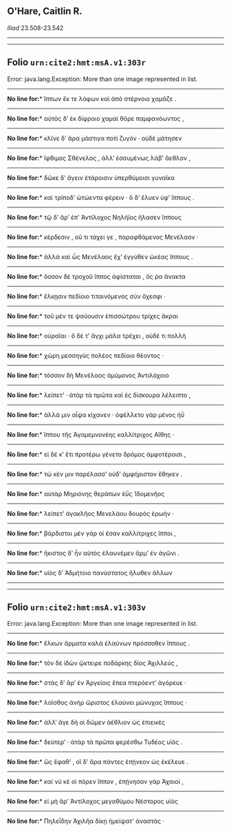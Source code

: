 ## O'Hare, Caitlin R.

*Iliad* 23.508-23.542

---

---

## **Folio `urn:cite2:hmt:msA.v1:303r`**



Error: java.lang.Exception: More than one image represented in list.

--- 

 **No line for:*** ἵππων ἔκ τε λόφων καὶ ἀπὸ στέρνοιο χαμᾶζε .

--- 

 **No line for:*** αὐτὸς δʼ ἐκ δίφροιο χαμαὶ θόρε παμφανόωντος ,

--- 

 **No line for:*** κλῖνε δʼ ἄρα μάστιγα ποτὶ ζυγόν · οὐδὲ μάτησεν

--- 

 **No line for:*** ἴφθιμος Σθένελος , ἀλλʼ ἐσσυμένως λάβʼ ἄεθλον ,

--- 

 **No line for:*** δῶκε δʼ ἄγειν ἑτάροισιν ὑπερθύμοισι γυναῖκα

--- 

 **No line for:*** καὶ τρίποδʼ ὠτώεντα φέρειν · ὃ δʼ ἔλυεν ὑφʼ ἵππους .

--- 

 **No line for:*** τῷ δʼ ἄρʼ ἐπʼ Ἀντίλοχος Νηλήϊος ἤλασεν ἵππους

--- 

 **No line for:*** κέρδεσιν , οὔ τι τάχει γε , παραφθάμενος Μενέλαον ·

--- 

 **No line for:*** ἀλλὰ καὶ ὧς Μενέλαος ἔχʼ ἐγγύθεν ὠκέας ἵππους .

--- 

 **No line for:*** ὅσσον δὲ τροχοῦ ἵππος ἀφίσταται , ὅς ῥα ἄνακτα

--- 

 **No line for:*** ἕλκῃσιν πεδίοιο τιταινόμενος σὺν ὄχεσφι ·

--- 

 **No line for:*** τοῦ μέν τε ψαύουσιν ἐπισσώτρου τρίχες ἄκραι

--- 

 **No line for:*** οὐραῖαι · ὃ δέ τʼ ἄγχι μάλα τρέχει , οὐδέ τι πολλὴ

--- 

 **No line for:*** χώρη μεσσηγὺς πολέος πεδίοιο θέοντος ·

--- 

 **No line for:*** τόσσον δὴ Μενέλαος ἀμύμονος Ἀντιλόχοιο

--- 

 **No line for:*** λείπετʼ · ἀτὰρ τὰ πρῶτα καὶ ἐς δίσκουρα λέλειπτο ,

--- 

 **No line for:*** ἀλλά μιν αἶψα κίχανεν · ὀφέλλετο γὰρ μένος ἠῢ

--- 

 **No line for:*** ἵππου τῆς Ἀγαμεμνονέης καλλίτριχος Αἴθης ·

--- 

 **No line for:*** εἰ δέ κʼ ἔτι προτέρω γένετο δρόμος ἀμφοτέροισι ,

--- 

 **No line for:*** τώ κέν μιν παρέλασσʼ οὐδʼ ἀμφήριστον ἔθηκεν .

--- 

 **No line for:*** αὐτὰρ Μηριόνης θεράπων ἐῢς Ἰδομενῆος

--- 

 **No line for:*** λείπετʼ ἀγακλῆος Μενελάου δουρὸς ἐρωήν ·

--- 

 **No line for:*** βάρδιστοι μὲν γάρ οἱ ἔσαν καλλίτριχες ἵπποι ,

--- 

 **No line for:*** ἤκιστος δʼ ἦν αὐτὸς ἐλαυνέμεν ἅρμʼ ἐν ἀγῶνι .

--- 

 **No line for:*** υἱὸς δʼ Ἀδμήτοιο πανύστατος ἤλυθεν ἄλλων

---

---

## **Folio `urn:cite2:hmt:msA.v1:303v`**



Error: java.lang.Exception: More than one image represented in list.

--- 

 **No line for:*** ἕλκων ἅρματα καλὰ ἐλαύνων πρόσσοθεν ἵππους .

--- 

 **No line for:*** τὸν δὲ ἰδὼν ᾤκτειρε ποδάρκης δῖος Ἀχιλλεύς ,

--- 

 **No line for:*** στὰς δʼ ἄρʼ ἐν Ἀργείοις ἔπεα πτερόεντʼ ἀγόρευε ·

--- 

 **No line for:*** λοῖσθος ἀνὴρ ὤριστος ἐλαύνει μώνυχας ἵππους ·

--- 

 **No line for:*** ἀλλʼ ἄγε δή οἱ δῶμεν ἀέθλιον ὡς ἐπιεικὲς

--- 

 **No line for:*** δεύτερʼ · ἀτὰρ τὰ πρῶτα φερέσθω Τυδέος υἱός .

--- 

 **No line for:*** ὣς ἔφαθʼ , οἳ δʼ ἄρα πάντες ἐπῄνεον ὡς ἐκέλευε .

--- 

 **No line for:*** καί νύ κέ οἱ πόρεν ἵππον , ἐπῄνησαν γὰρ Ἀχαιοί ,

--- 

 **No line for:*** εἰ μὴ ἄρʼ Ἀντίλοχος μεγαθύμου Νέστορος υἱὸς

--- 

 **No line for:*** Πηλεΐδην Ἀχιλῆα δίκῃ ἠμείψατʼ ἀναστάς ·